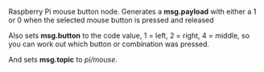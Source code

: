 Raspberry Pi mouse button node. Generates a **msg.payload** with either a 1 or 0 when the selected mouse button is pressed and released

Also sets **msg.button** to the code value, 1 = left, 2 = right, 4 = middle, so you can work out which button or combination was pressed.

And sets **msg.topic** to _pi/mouse_.